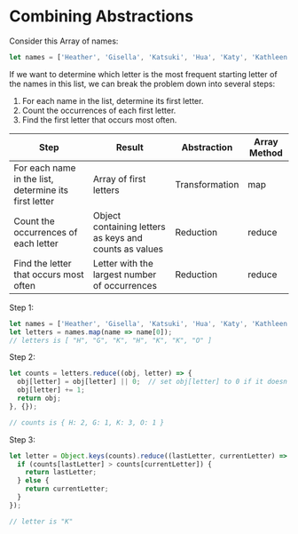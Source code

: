 # Combining Abstractions

Consider this Array of names:
```js
let names = ['Heather', 'Gisella', 'Katsuki', 'Hua', 'Katy', 'Kathleen', 'Otakar'];
```

If we want to determine which letter is the most frequent starting letter of the names in this list, we can break the problem down into several steps:

1. For each name in the list, determine its first letter.
2. Count the occurrences of each first letter.
3. Find the first letter that occurs most often.

| **Step**                                              | **Result**                                             | **Abstraction** | **Array Method** |
|-------------------------------------------------------|--------------------------------------------------------|-----------------|------------------|
| For each name in the list, determine its first letter | Array of first letters                                 | Transformation  |        map       |
| Count the occurrences of each letter                  | Object containing letters as keys and counts as values | Reduction       |      reduce      |
| Find the letter that occurs most often                | Letter with the largest number of occurrences          | Reduction       |      reduce      |

Step 1:
```js
let names = ['Heather', 'Gisella', 'Katsuki', 'Hua', 'Katy', 'Kathleen', 'Otakar'];
let letters = names.map(name => name[0]);
// letters is [ "H", "G", "K", "H", "K", "K", "O" ]
```

Step 2:
```js
let counts = letters.reduce((obj, letter) => {
  obj[letter] = obj[letter] || 0;  // set obj[letter] to 0 if it doesn't have a value
  obj[letter] += 1;
  return obj;
}, {});

// counts is { H: 2, G: 1, K: 3, O: 1 }
```

Step 3:
```js
let letter = Object.keys(counts).reduce((lastLetter, currentLetter) => {
  if (counts[lastLetter] > counts[currentLetter]) {
    return lastLetter;
  } else {
    return currentLetter;
  }
});

// letter is "K"
```